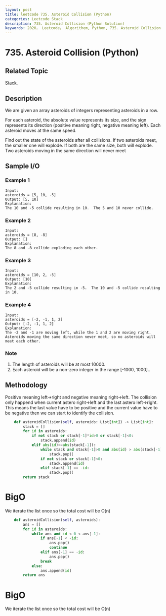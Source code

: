 ```yaml
---
layout: post
title: leetcode 735. Asteroid Collision (Python)
categories: Leetcode Stack
description: 735. Asteroid Collision (Python Solution)
keywords: 2020， Leetcode， Algorithem, Python, 735. Asteroid Collision, zhenyu, Stack
---
```


# 735. Asteroid Collision (Python)

## Related Topic
<a href="/categories/#Stack" target="_blank"> Stack</a>.

## Description
We are given an array asteroids of integers representing asteroids in a row.

For each asteroid, the absolute value represents its size, and the sign represents its direction (positive meaning right, negative meaning left). Each asteroid moves at the same speed.

Find out the state of the asteroids after all collisions. If two asteroids meet, the smaller one will explode. If both are the same size, both will explode. Two asteroids moving in the same direction will never meet

## Sample I/O

### Example 1

```
Input: 
asteroids = [5, 10, -5]
Output: [5, 10]
Explanation: 
The 10 and -5 collide resulting in 10.  The 5 and 10 never collide.
```

### Example 2

```
Input: 
asteroids = [8, -8]
Output: []
Explanation: 
The 8 and -8 collide exploding each other.
```

### Example 3

```
Input: 
asteroids = [10, 2, -5]
Output: [10]
Explanation: 
The 2 and -5 collide resulting in -5.  The 10 and -5 collide resulting in 10.
```

### Example 4

```
Input: 
asteroids = [-2, -1, 1, 2]
Output: [-2, -1, 1, 2]
Explanation: 
The -2 and -1 are moving left, while the 1 and 2 are moving right.
Asteroids moving the same direction never meet, so no asteroids will meet each other.
```

### Note
1. The length of asteroids will be at most 10000.
2. Each asteroid will be a non-zero integer in the range [-1000, 1000]..
 

## Methodology
Positive meaning left->right and negative meaning right->left. The collision only happend when current astero right->left and the last astero left->right. This means the last value have to be positive and the current value have to be negative then we can start to identify the collision. 

```python
    def asteroidCollision(self, asteroids: List[int]) -> List[int]:
        stack = []
        for id in asteroids:
            if not stack or stack[-1]*id>0 or stack[-1]<0:
                stack.append(id)
            elif abs(id)>=abs(stack[-1]):
                while stack and stack[-1]>0 and abs(id) > abs(stack[-1]):
                    stack.pop()
                if not stack or stack[-1]<0:
                    stack.append(id)
                elif stack[-1] == -id:
                    stack.pop()
        return stack
```
# BigO
We iterate the list once so the total cost will be O(n)

```python (easy way)
    def asteroidCollision(self, asteroids):
        ans = []
        for id in asteroids:
            while ans and id < 0 < ans[-1]:
                if ans[-1] < -id:
                    ans.pop()
                    continue
                elif ans[-1] == -id:
                    ans.pop()
                break
            else:
                ans.append(id)
        return ans
```
# BigO
We iterate the list once so the total cost will be O(n)